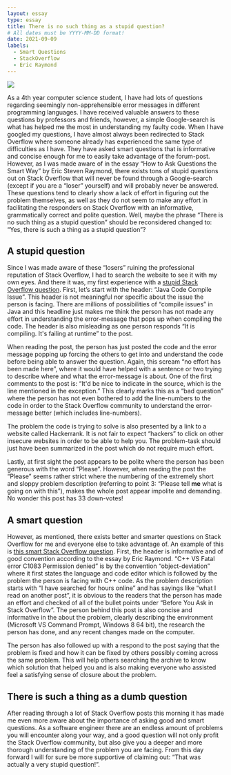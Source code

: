 ```yaml
---
layout: essay
type: essay
title: There is no such thing as a stupid question?
# All dates must be YYYY-MM-DD format!
date: 2021-09-09
labels:
  - Smart Questions
  - StackOverflow
  - Eric Raymond
---
```


<img class="ui medium right floated rounded image" src="../images/question.png">

As a 4th year computer science student, I have had lots of questions regarding seemingly non-apprehensible error messages in different programming languages. I have received valuable answers to these questions by professors and friends, however, a simple Google-search is what has helped me the most in understanding my faulty code. When I have googled my questions, I have almost always been redirected to Stack Overflow where someone already has experienced the same type of difficulties as I have. They have asked smart questions that is informative and concise enough for me to easily take advantage of the forum-post. However, as I was made aware of in the essay “How to Ask Questions the Smart Way” by Eric Steven Raymond, there exists tons of stupid questions out on Stack Overflow that will never be found through a Google-search (except if you are a “loser” yourself) and will probably never be answered. These questions tend to clearly show a lack of effort in figuring out the problem themselves, as well as they do not seem to make any effort in facilitating the responders on Stack Overflow with an informative, grammatically correct and polite question. Well, maybe the phrase “There is no such thing as a stupid question” should be reconsidered changed to: “Yes, there is such a thing as a stupid question”?

## A stupid question
Since I was made aware of these “losers” ruining the professional reputation of Stack Overflow, I had to search the website to see it with my own eyes. And there it was, my first experience with a [stupid Stack Overflow question]( https://stackoverflow.com/questions/39601887/java-code-compile-issue). First, let’s start with the header: “Java Code Compile Issue”. This header is not meaningful nor specific about the issue the person is facing. There are millions of possibilities of “compile issues” in Java and this headline just makes me think the person has not made any effort in understanding the error-message that pops up when compiling the code. The header is also misleading as one person responds “It is compiling. It's failing at runtime” to the post.

When reading the post, the person has just posted the code and the error message popping up forcing the others to get into and understand the code before being able to answer the question. Again, this scream “no effort has been made here”, where it would have helped with a sentence or two trying to describe where and what the error-message is about. One of the first comments to the post is: “It'd be nice to indicate in the source, which is the line mentioned in the exception.” This clearly marks this as a “bad question” where the person has not even bothered to add the line-numbers to the code in order to the Stack Overflow community to understand the error-message better (which includes line-numbers). 

The problem the code is trying to solve is also presented by a link to a website called Hackerrank. It is not fair to expect “hackers” to click on other insecure websites in order to be able to help you. The problem-task should just have been summarized in the post which do not require much effort. 

Lastly, at first sight the post appears to be polite where the person has been generous with the word “Please”. However, when reading the post the “Please” seems rather strict where the numbering of the extremely short and sloppy problem description (referring to point 3: “Please tell **me** what is going on with this”), makes the whole post appear impolite and demanding. No wonder this post has 33 down-votes!  

## A smart question
However, as mentioned, there exists better and smarter questions on Stack Overflow for me and everyone else to take advantage of. An example of this is [this smart Stack Overflow question]( https://stackoverflow.com/questions/31500012/c-vs-fatal-error-c1083-permission-denied). First, the header is informative and of good convention according to the essay by Eric Raymond. “C++ VS Fatal error C1083 Permission denied” is by the convention “object-deviation” where it first states the language and code editor which is followed by the problem the person is facing with C++ code. As the problem description starts with “I have searched for hours online” and has sayings like “what I read on another post”, it is obvious to the readers that the person has made an effort and checked of all of the bullet points under “Before You Ask in Stack Overflow”.  The person behind this post is also concise and informative in the about the problem, clearly describing the environment (Microsoft VS Command Prompt, Windows 8 64 bit), the research the person has done, and any recent changes made on the computer. 

The person has also followed up with a respond to the post saying that the problem is fixed and how it can be fixed by others possibly coming across the same problem. This will help others searching the archive to know which solution that helped you and is also making everyone who assisted feel a satisfying sense of closure about the problem. 

## There is such a thing as a dumb question
After reading through a lot of Stack Overflow posts this morning it has made me even more aware about the importance of asking good and smart questions. As a software engineer there are an endless amount of problems you will encounter along your way, and a good question will not only profit the Stack Overflow community, but also give you a deeper and more thorough understanding of the problem you are facing.  From this day forward I will for sure be more supportive of claiming out: “That was actually a very stupid question!”. 





